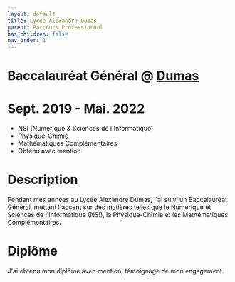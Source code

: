 ```yaml
---
layout: default
title: Lycée Alexandre Dumas
parent: Parcours Professionnel
has_children: false
nav_order: 1
---
```


# Baccalauréat Général @ [Dumas](https://lyc-dumas-st-cloud.ac-versailles.fr/)

# Sept. 2019 - Mai. 2022
- NSI (Numérique & Sciences de l'Informatique) 
- Physique-Chimie
- Mathématiques Complémentaires
- Obtenu avec mention

# Description
Pendant mes années au Lycée Alexandre Dumas, j'ai suivi un Baccalauréat Général, mettant l'accent sur des matières telles que le Numérique et Sciences de l'Informatique (NSI), la Physique-Chimie et les Mathématiques Complémentaires.

# Diplôme
J'ai obtenu mon diplôme avec mention, témoignage de mon engagement.
